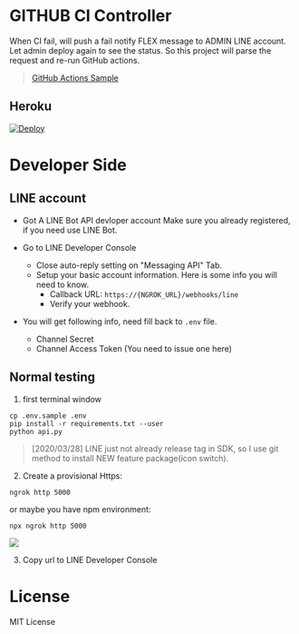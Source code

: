 # GITHUB CI Controller

When CI fail, will push a fail notify FLEX message to ADMIN LINE account. Let admin deploy again to see the status. So this project will parse the request and re-run GitHub actions.

> [GitHub Actions Sample](https://github.com/louis70109/nijia-blog-backup/blob/master/.github/workflows/deploy.yml)

## Heroku

[![Deploy](https://www.herokucdn.com/deploy/button.svg)](https://heroku.com/deploy)

# Developer Side

## LINE account

- Got A LINE Bot API devloper account
Make sure you already registered, if you need use LINE Bot.


- Go to LINE Developer Console
    - Close auto-reply setting on "Messaging API" Tab.
    - Setup your basic account information. Here is some info you will need to know.
        - Callback URL: `https://{NGROK_URL}/webhooks/line`
        - Verify your webhook.
- You will get following info, need fill back to `.env` file.
    - Channel Secret
    - Channel Access Token (You need to issue one here)

## Normal testing

1. first terminal window
```
cp .env.sample .env
pip install -r requirements.txt --user
python api.py
```

> [2020/03/28] LINE just not already release tag in SDK, so I use git method to install NEW feature package(icon switch).
2. Create a provisional Https:

```
ngrok http 5000
```

or maybe you have npm environment:

```
npx ngrok http 5000
```
![](https://i.imgur.com/azVdG8j.png)

3. Copy url to LINE Developer Console

# License

MIT License

